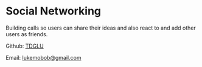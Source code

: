 # Social Networking

Building calls so users can share their ideas and also react to and add other users as friends.

Github: [TDGLU](https://github.com/TDGLU)

Email: lukemobob@gmail.com
